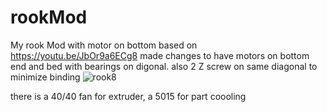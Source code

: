 # rookMod
My rook Mod with motor on bottom
based on https://youtu.be/JbOr9a6ECg8
made changes to have motors on bottom end and bed with bearings on digonal. also 2 Z screw on same diagonal to minimize binding
![rook8](https://user-images.githubusercontent.com/23371617/208826355-9612337b-cccf-4719-85f3-f878c4ae6fbb.png)

there is a 40/40 fan for extruder, a 5015 for part coooling
